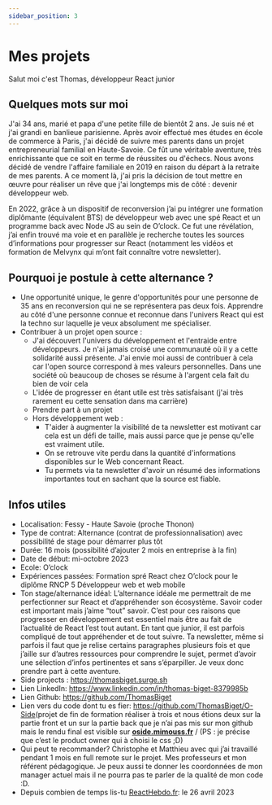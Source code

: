 ```yaml
---
sidebar_position: 3
---
```


# Mes projets

Salut moi c'est Thomas, développeur React junior

## Quelques mots sur moi

J'ai 34 ans, marié et papa d'une petite fille de bientôt 2 ans. Je suis né et j'ai grandi en banlieue parisienne.
Après avoir effectué mes études en école de commerce à Paris, j'ai décidé de
suivre mes parents dans un projet entrepreneurial familial en Haute-Savoie. Ce fût une véritable
aventure, très enrichissante que ce soit en terme de réussites ou d'échecs. Nous
avons décidé de vendre l'affaire familiale en 2019 en raison du départ à la retraite
de mes parents. A ce moment là, j'ai pris la décision de tout mettre en œuvre pour
réaliser un rêve que j'ai longtemps mis de côté : devenir développeur web.

En 2022, grâce à un dispositif de reconversion j’ai pu intégrer une formation diplômante (équivalent BTS) de développeur web avec une spé React et un programme back avec Node JS au sein de O’clock. Ce fut une révélation, j’ai enfin trouvé ma voie et en parallèle je recherche toutes les sources d’informations pour progresser sur React (notamment les vidéos et formation de Melvynx qui m’ont fait connaître votre newsletter).

## Pourquoi je postule à cette alternance ?

- Une opportunité unique, le genre d'opportunités pour une personne de 35 ans en reconversion qui ne se représentera pas deux fois. Apprendre au côté d'une personne connue et reconnue dans l'univers React qui est la techno sur laquelle je veux absolument me spécialiser.
- Contribuer à un projet open source :
  - J'ai découvert l'univers du développement et l'entraide entre développeurs. Je n'ai jamais croisé une communauté où il y a cette solidarité aussi présente. J'ai envie moi aussi de contribuer à cela car l'open source correspond à mes valeurs personnelles. Dans une société où beaucoup de choses se résume à l'argent cela fait du bien de voir cela
  - L'idée de progresser en étant utile est très satisfaisant (j'ai très rarement eu cette sensation dans ma carrière)
  - Prendre part à un projet
  - Hors développement web :
    - T'aider à augmenter la visibilité de ta newsletter est motivant car cela est un défi de taille, mais aussi parce que je pense qu'elle est vraiment utile.
    - On se retrouve vite perdu dans la quantité d'informations disponibles sur le Web concernant React.
    - Tu permets via ta newsletter d'avoir un résumé des informations importantes tout en sachant que la source est fiable.

## Infos utiles

- Localisation: Fessy - Haute Savoie (proche Thonon)
- Type de contrat: Alternance (contrat de professionnalisation) avec possibilité de stage pour démarrer plus tôt
- Durée: 16 mois (possibilité d’ajouter 2 mois en entreprise à la fin)
- Date de début: mi-octobre 2023
- Ecole: O’clock
- Expériences passées: Formation spré React chez O’clock pour le diplôme RNCP 5 Développeur web et web mobile
- Ton stage/alternance idéal: L’alternance idéale me permettrait de me perfectionner sur React et d’appréhender son écosystème. Savoir coder est important mais j’aime “tout” savoir. C’est pour ces raisons que progresser en développement est essentiel mais être au fait de l’actualité de React l’est tout autant. En tant que junior, il est parfois compliqué de tout appréhender et de tout suivre. Ta newsletter, même si parfois il faut que je relise certains paragraphes plusieurs fois et que j’aille sur d’autres ressources pour comprendre le sujet, permet d’avoir une sélection d’infos pertinentes et sans s’éparpiller. Je veux donc prendre part à cette aventure.
- Side projects : <https://thomasbiget.surge.sh>
- Lien LinkedIn: <https://www.linkedin.com/in/thomas-biget-8379985b>
- Lien Github: <https://github.com/ThomasBiget>
- Lien vers du code dont tu es fier: <https://github.com/ThomasBiget/O-Side>(projet de fin de formation réaliser à trois et nous étions deux sur la partie front et un sur la partie back que je n’ai pas mis sur mon github mais le rendu final est visible sur **[oside.mimouss.fr](https://oside.mimouss.fr/)** / (PS : je précise que c’est le product owner qui à choisi le css ;D)
- Qui peut te recommander? Christophe et Matthieu avec qui j’ai travaillé pendant 1 mois en full remote sur le projet. Mes professeurs et mon référent pédagogique. Je peux aussi te donner les coordonnées de mon manager actuel mais il ne pourra pas te parler de la qualité de mon code :D.
- Depuis combien de temps lis-tu [ReactHebdo.fr](https://reacthebdo.fr/): le 26 avril 2023
